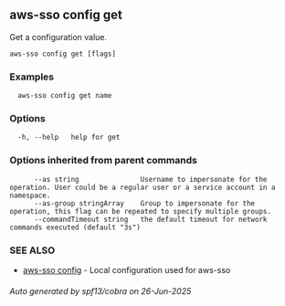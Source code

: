 ## aws-sso config get

Get a configuration value.

```
aws-sso config get [flags]
```

### Examples

```
  aws-sso config get name
```

### Options

```
  -h, --help   help for get
```

### Options inherited from parent commands

```
      --as string               Username to impersonate for the operation. User could be a regular user or a service account in a namespace.
      --as-group stringArray    Group to impersonate for the operation, this flag can be repeated to specify multiple groups.
      --commandTimeout string   the default timeout for network commands executed (default "3s")
```

### SEE ALSO

* [aws-sso config](aws-sso_config.md)	 - Local configuration used for aws-sso

###### Auto generated by spf13/cobra on 26-Jun-2025
